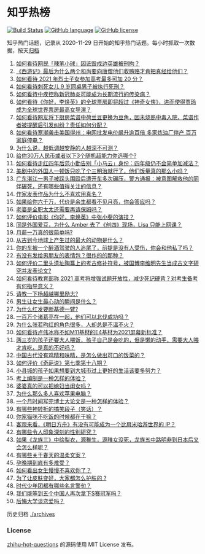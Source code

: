 # 知乎热榜
[![Build Status](https://github.com/ToWeLong/zhihu-hot-questions/workflows/CI/badge.svg)](https://github.com/ToWeLong/zhihu-hot-questions/actions)
[![GitHub language](https://img.shields.io/badge/language-golang-orange.svg)](https://golang.org/)
[![GitHub license](https://img.shields.io/github/license/ToWeLong/zhihu-hot-questions)](https://github.com/ToWeLong/zhihu-hot-questions/blob/main/LICENSE)

知乎热门话题，记录从 2020-11-29 日开始的知乎热门话题。每小时抓取一次数据，按天[归档](./archives)

<!-- BEGIN -->

1. [如何看待网民「辣笔小球」因诋毁戍边英雄被刑拘？](https://www.zhihu.com/question/445377945)
1. [《西游记》最后为什么两个和尚要向唐僧他们收贿赂才肯把真经给他们？](https://www.zhihu.com/question/24693019)
1. [如何看待 2021 年烈士子女参加高考最多可加 20 分？](https://www.zhihu.com/question/445355385)
1. [如何看待刺死女儿 9 岁同桌男子被执行死刑？](https://www.zhihu.com/question/445417919)
1. [如何看待中疾控称新冠肺炎可能成为长期流行的传染病？](https://www.zhihu.com/question/445414084)
1. [如何看待《你好，李焕英》的全球票房即将超过《神奇女侠》，进而使得贾玲成为全球世界票房最高女导演？](https://www.zhihu.com/question/444875318)
1. [如何看待网友将下厨房菜谱中荷兰豆更换为豆角，因未烧熟中毒入院，菜谱作者被提醒后引发纠纷？责任如何分配？](https://www.zhihu.com/question/445068038)
1. [如何看待寒潮袭击美国得州：电网批发电价飙升逾百倍 多家炼油厂停产 百万家庭停电？](https://www.zhihu.com/question/444866490)
1. [为什么说，越低调越安静的人越深不可测？](https://www.zhihu.com/question/344227616)
1. [给你30万人民币或者以下3个随机超能力你选哪个?](https://www.zhihu.com/question/445094663)
1. [如何看待走红四年后范小勤告别「小马云」身份：四年级仍不会简单加减法？](https://www.zhihu.com/question/445376514)
1. [美剧中的外国人一顿饭只吃了个三明治就行了，他们饭量真的那么小吗？](https://www.zhihu.com/question/27162329)
1. [广东湛江一男子被踩头围殴后遭开车多次碾压，警方通报：被意图解救他的同伴碾死，还有哪些值得关注的信息？](https://www.zhihu.com/question/445347040)
1. [作家发表作品为什么不喜欢用真名？](https://www.zhihu.com/question/445020832)
1. [如果给你六千万，代价是余生都看不见月亮，你会答应吗？](https://www.zhihu.com/question/444969517)
1. [老婆是全职太太还需要再请保姆吗？](https://www.zhihu.com/question/445087296)
1. [如何评价电影《你好，李焕英》中张小斐的演技？](https://www.zhihu.com/question/444445938)
1. [同是外国爱豆，为什么 Amber 去了《创四》现场，Lisa 只能上网课？](https://www.zhihu.com/question/444598356)
1. [月薪一万真的很简单吗?](https://www.zhihu.com/question/438452552)
1. [从古到今地球上产生过的最大的动物是什么？](https://www.zhihu.com/question/444406097)
1. [你的车被一个醉酒驾驶的人追尾了，前提是没有人受伤，你会和他私了吗？](https://www.zhihu.com/question/318040670)
1. [有没有发给男朋友的表情包？很作的的那种？](https://www.zhihu.com/question/403930549)
1. [如何评价二里头遗址陶簋上的考古修补符号，被国博李维明先生当成古文字研究并发表论文?](https://www.zhihu.com/question/445149358)
1. [如何看待教育部称 2021 高考将增强试题开放性，减少死记硬背？对考生备考有何指导意义？](https://www.zhihu.com/question/445200272)
1. [请教一下杨超越哪里励志?](https://www.zhihu.com/question/432152643)
1. [男生让女生最心动的瞬间是什么？](https://www.zhihu.com/question/308303577)
1. [为什么红发要断基德一臂?](https://www.zhihu.com/question/444579935)
1. [一百万个诸葛亮在一起，他们可以北伐成功吗？](https://www.zhihu.com/question/445479938)
1. [为什么张若昀红的角色很多，人却总是不温不火？](https://www.zhihu.com/question/442901034)
1. [如何看待卢伟冰称不如M11基材的E4基材为2021屏幕新标准？](https://www.zhihu.com/question/445367567)
1. [两三岁的孩子还要大人喂饭，孩子自己是会吃的，但是懒的动手，需要大人喂才肯吃，是真的不好吗？](https://www.zhihu.com/question/439349514)
1. [中国古代没有鸡精和味精，是怎么做出可口的饭菜的？](https://www.zhihu.com/question/28560173)
1. [如何评价《奇葩说》第七季第十八期？](https://www.zhihu.com/question/445376156)
1. [小县城的孩子如果想要到大城市过上更好的生活该要多努力？](https://www.zhihu.com/question/64127574)
1. [考上编制是一种怎样的体验？](https://www.zhihu.com/question/64229374)
1. [婆婆真的可以把媳妇当闺女吗？](https://www.zhihu.com/question/439292169)
1. [为什么那么多人喜欢苹果电脑？](https://www.zhihu.com/question/444684731)
1. [一个月时间写完博士大论文是一种怎样的体验？](https://www.zhihu.com/question/289125311)
1. [有哪些神转折的搞笑段子（笑话）？](https://www.zhihu.com/question/280987160)
1. [你家猫咪不吃饭的时候都在干嘛？](https://www.zhihu.com/question/444408759)
1. [客观来看，《明日方舟》有没有可能成为一个比肩米哈游世界的 IP？](https://www.zhihu.com/question/445271423)
1. [有哪些令人印象深刻的性别研究？](https://www.zhihu.com/question/43491910)
1. [如果《龙族三》中绘梨衣，源稚生，源稚女没死，龙族五中路明非到日本后又会怎么样呢？](https://www.zhihu.com/question/281173281)
1. [有哪些关于春天的温柔文案？](https://www.zhihu.com/question/445418336)
1. [孕晚期到底有多难受？](https://www.zhihu.com/question/402891668)
1. [如何看出女生慢慢不喜欢你了？](https://www.zhihu.com/question/431864798)
1. [为了让皮肤变好，大家都怎么护肤的 ?](https://www.zhihu.com/question/429174305)
1. [时代少年团都有哪些名言警句？](https://www.zhihu.com/question/444932861)
1. [我们能等到五个中国人再次拿下S赛冠军吗？](https://www.zhihu.com/question/445019428)
1. [后悔大学谈恋爱吗？](https://www.zhihu.com/question/441071204)

<!-- END -->

历史归档 [./archives](./archives)


### License
[zhihu-hot-questions](https://github.com/towelong/zhihu-hot-questions) 的源码使用 MIT License 发布。